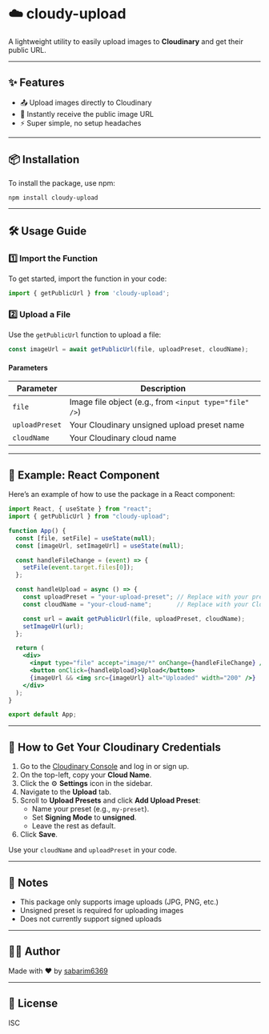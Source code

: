 # ☁️ cloudy-upload

A lightweight utility to easily upload images to **Cloudinary** and get their public URL.

---

## ✨ Features

- 📤 Upload images directly to Cloudinary
- 🔗 Instantly receive the public image URL
- ⚡ Super simple, no setup headaches

---

## 📦 Installation

To install the package, use npm:

```bash
npm install cloudy-upload
```

---

## 🛠️ Usage Guide

### 1️⃣ Import the Function

To get started, import the function in your code:

```js
import { getPublicUrl } from 'cloudy-upload';
```

### 2️⃣ Upload a File

Use the `getPublicUrl` function to upload a file:

```js
const imageUrl = await getPublicUrl(file, uploadPreset, cloudName);
```

#### Parameters

| Parameter      | Description                                                  |
|----------------|--------------------------------------------------------------|
| `file`         | Image file object (e.g., from `<input type="file" />`)       |
| `uploadPreset` | Your Cloudinary unsigned upload preset name                  |
| `cloudName`    | Your Cloudinary cloud name                                   |

---

## 🧪 Example: React Component

Here’s an example of how to use the package in a React component:

```jsx
import React, { useState } from "react";
import { getPublicUrl } from "cloudy-upload";

function App() {
  const [file, setFile] = useState(null);
  const [imageUrl, setImageUrl] = useState(null);

  const handleFileChange = (event) => {
    setFile(event.target.files[0]);
  };

  const handleUpload = async () => {
    const uploadPreset = "your-upload-preset"; // Replace with your preset
    const cloudName = "your-cloud-name";       // Replace with your Cloudinary name

    const url = await getPublicUrl(file, uploadPreset, cloudName);
    setImageUrl(url);
  };

  return (
    <div>
      <input type="file" accept="image/*" onChange={handleFileChange} />
      <button onClick={handleUpload}>Upload</button>
      {imageUrl && <img src={imageUrl} alt="Uploaded" width="200" />}
    </div>
  );
}

export default App;
```

---

## 🔐 How to Get Your Cloudinary Credentials

1. Go to the [Cloudinary Console](https://cloudinary.com/console) and log in or sign up.
2. On the top-left, copy your **Cloud Name**.
3. Click the ⚙️ **Settings** icon in the sidebar.
4. Navigate to the **Upload** tab.
5. Scroll to **Upload Presets** and click **Add Upload Preset**:
   - Name your preset (e.g., `my-preset`).
   - Set **Signing Mode** to **unsigned**.
   - Leave the rest as default.
6. Click **Save**.

Use your `cloudName` and `uploadPreset` in your code.

---

## 🧠 Notes

- This package only supports image uploads (JPG, PNG, etc.)
- Unsigned preset is required for uploading images
- Does not currently support signed uploads

---

## 👨‍💻 Author

Made with ❤️ by [sabarim6369](https://github.com/sabarim6369)

---

## 📄 License

ISC

